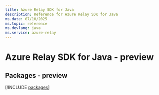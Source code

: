 ```yaml
---
title: Azure Relay SDK for Java
description: Reference for Azure Relay SDK for Java
ms.date: 07/10/2025
ms.topic: reference
ms.devlang: java
ms.service: azure-relay
---
```

# Azure Relay SDK for Java - preview
## Packages - preview
[!INCLUDE [packages](relay-index.md)]